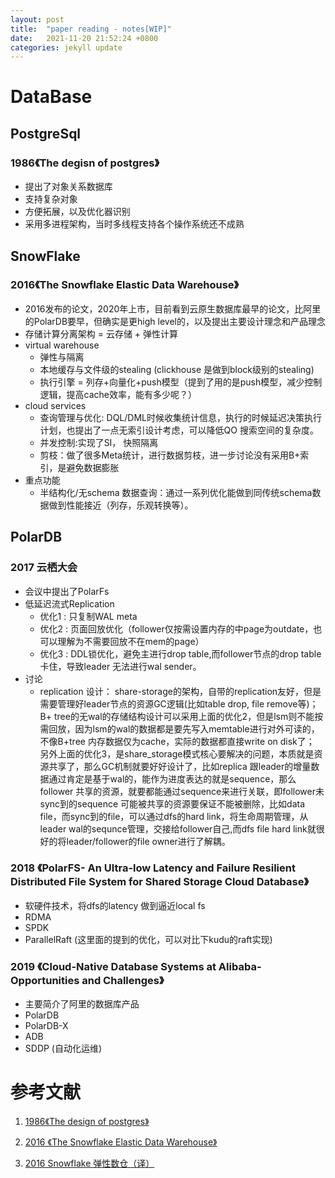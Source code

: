```yaml
---
layout: post
title:  "paper reading - notes[WIP]"
date:   2021-11-20 21:52:24 +0800
categories: jekyll update
---
```


# DataBase

## PostgreSql

### 1986《The degisn of postgres》
* 提出了对象关系数据库
* 支持复杂对象
* 方便拓展，以及优化器识别
* 采用多进程架构，当时多线程支持各个操作系统还不成熟

## SnowFlake

### 2016《The Snowflake Elastic Data Warehouse》
* 2016发布的论文，2020年上市，目前看到云原生数据库最早的论文，比阿里的PolarDB要早，但确实是更high level的，以及提出主要设计理念和产品理念
* 存储计算分离架构 = 云存储 + 弹性计算
* virtual warehouse
  * 弹性与隔离
  * 本地缓存与文件级的stealing (clickhouse 是做到block级别的stealing)
  * 执行引擎 = 列存+向量化+push模型（提到了用的是push模型，减少控制逻辑，提高cache效率，能有多少呢？）
* cloud services
  * 查询管理与优化: DQL/DML时候收集统计信息，执行的时候延迟决策执行计划，也提出了一点无索引设计考虑，可以降低QO 搜索空间的复杂度。
  * 并发控制:实现了SI， 快照隔离
  * 剪枝：做了很多Meta统计，进行数据剪枝，进一步讨论没有采用B+索引，是避免数据膨胀
* 重点功能
  * 半结构化/无schema 数据查询：通过一系列优化能做到同传统schema数据做到性能接近（列存，乐观转换等）。

## PolarDB

### 2017 云栖大会
* 会议中提出了PolarFs
* 低延迟流式Replication 
  * 优化1 : 只复制WAL meta
  * 优化2 : 页面回放优化（follower仅按需设置内存的中page为outdate，也可以理解为不需要回放不在mem的page） 
  * 优化3 : DDL锁优化，避免主进行drop table,而follower节点的drop table卡住，导致leader 无法进行wal sender。  
* 讨论
  * replication 设计： share-storage的架构，自带的replication友好，但是需要管理好leader节点的资源GC逻辑(比如table drop, file remove等)； B+ tree的无wal的存储结构设计可以采用上面的优化2，但是lsm则不能按需回放，因为lsm的wal的数据都是要先写入memtable进行对外可读的，不像B+tree 内存数据仅为cache，实际的数据都直接write on disk了； 另外上面的优化3，是share_storage模式核心要解决的问题，本质就是资源共享了，那么GC机制就要好好设计了，比如replica 跟leader的增量数据通过肯定是基于wal的，能作为进度表达的就是sequence，那么follower 共享的资源，就要都能通过sequence来进行关联，即follower未sync到的sequence 可能被共享的资源要保证不能被删除，比如data file，而sync到的file，可以通过dfs的hard link，将生命周期管理，从leader wal的sequnce管理，交接给follower自己,而dfs file hard link就很好的将leader/follower的file owner进行了解耦。
  
### 2018 《PolarFS- An Ultra-low Latency and Failure Resilient Distributed File System for Shared Storage Cloud Database》
* 软硬件技术，将dfs的latency 做到逼近local fs
* RDMA 
* SPDK
* ParallelRaft (这里面的提到的优化，可以对比下kudu的raft实现)

### 2019 《Cloud-Native Database Systems at Alibaba- Opportunities and Challenges》
* 主要简介了阿里的数据库产品
* PolarDB
* PolarDB-X
* ADB
* SDDP (自动化运维)

# 参考文献

1. [ 1986《The design of postgres》][The design of postgres]

[The design of postgres]:http://db.cs.berkeley.edu/papers/ERL-M87-06.pdf

2. [ 2016 《The Snowflake Elastic Data Warehouse》][Snowflake]

[Snowflake]:https://www.snowflake.com/wp-content/uploads/2019/06/Snowflake_SIGMOD.pdf

3. [2016 Snowflake 弹性数仓（译）][Snowflake chinese]

[Snowflake chinese]:https://zhuanlan.zhihu.com/p/357862897
